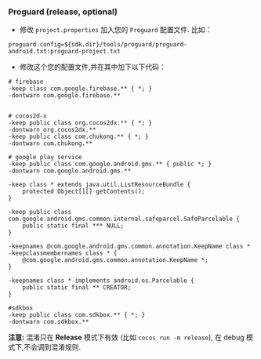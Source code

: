 ### Proguard (release, optional)
* 修改 `project.properties` 加入您的 `Proguard` 配置文件. 比如：
```
proguard.config=${sdk.dir}/tools/proguard/proguard-android.txt:proguard-project.txt
```

* 修改这个您的配置文件,并在其中加下以下代码：

```
# firebase
-keep class com.google.firebase.** { *; }
-dontwarn com.google.firebase.**


# cocos2d-x
-keep public class org.cocos2dx.** { *; }
-dontwarn org.cocos2dx.**
-keep public class com.chukong.** { *; }
-dontwarn com.chukong.**

# google play service
-keep public class com.google.android.gms.** { public *; }
-dontwarn com.google.android.gms.**

-keep class * extends java.util.ListResourceBundle {
    protected Object[][] getContents();
}

-keep public class com.google.android.gms.common.internal.safeparcel.SafeParcelable {
    public static final *** NULL;
}

-keepnames @com.google.android.gms.common.annotation.KeepName class *
-keepclassmembernames class * {
    @com.google.android.gms.common.annotation.KeepName *;
}

-keepnames class * implements android.os.Parcelable {
    public static final ** CREATOR;
}

#sdkbox
-keep public class com.sdkbox.** { *; }
-dontwarn com.sdkbox.**
```

 __注意:__ 混淆只在 __Release__ 模式下有效 (比如 `cocos run -m release`), 在 debug 模式下,不会调到混淆规则.
